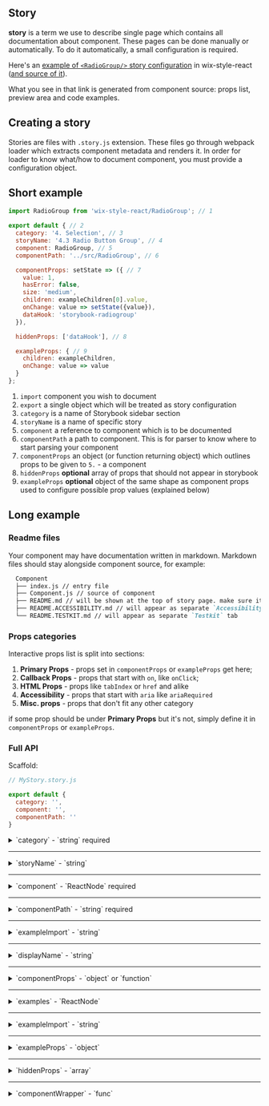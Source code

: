 ## Story

**story** is a term we use to describe single page which contains all documentation about component.
These pages can be done manually or automatically. To do it automatically, a small configuration is required.

Here's an [example of `<RadioGroup/>` story configuration](https://wix-wix-style-react.surge.sh/?selectedKind=4.%20Selection&selectedStory=4.3%20Radio%20Button%20Group&full=0&addons=0&stories=1&panelRight=0) in wix-style-react ([and source of it](https://github.com/wix/wix-style-react/blob/master/stories/RadioGroup.story.js)).

What you see in that link is generated from component source: props list, preview area and code examples.

## Creating a story

Stories are files with `.story.js` extension. These files go through webpack loader which extracts component metadata
and renders it. In order for loader to know what/how to document component, you must provide a configuration object.

## Short example

```js
import RadioGroup from 'wix-style-react/RadioGroup'; // 1

export default { // 2
  category: '4. Selection', // 3
  storyName: '4.3 Radio Button Group', // 4
  component: RadioGroup, // 5
  componentPath: '../src/RadioGroup', // 6

  componentProps: setState => ({ // 7
    value: 1,
    hasError: false,
    size: 'medium',
    children: exampleChildren[0].value,
    onChange: value => setState({value}),
    dataHook: 'storybook-radiogroup'
  }),

  hiddenProps: ['dataHook'], // 8

  exampleProps: { // 9
    children: exampleChildren,
    onChange: value => value
  }
};
```

1. `import` component you wish to document
1. `export` a single object which will be treated as story configuration
1. `category` is a name of Storybook sidebar section
1. `storyName` is a name of specific story
1. `component` a reference to component which is to be documented
1. `componentPath` a path to component. This is for parser to know where to start parsing your component
1. `componentProps` an object (or function returning object) which outlines props to be given to `5.` - a component
1. `hiddenProps` **optional** array of props that should not appear in storybook
1. `exampleProps` **optional** object of the same shape as component props used to configure possible prop values (explained below)

## Long example

### Readme files

Your component may have documentation written in markdown. Markdown
files should stay alongside component source, for example:

```md
  Component
  ├── index.js // entry file
  ├── Component.js // source of component
  ├── README.md // will be shown at the top of story page. make sure it includes a nice title
  ├── README.ACCESSIBILITY.md // will appear as separate `Accessibility` tab
  └── README.TESTKIT.md // will appear as separate `Testkit` tab
```

### Props categories

Interactive props list is split into sections:
1. **Primary Props** - props set in `componentProps` or `exampleProps` get here;
1. **Callback Props** - props that start with `on`, like `onClick`;
1. **HTML Props** - props like `tabIndex` or `href` and alike
1. **Accessibility** - props that start with `aria` like `ariaRequired`
1. **Misc. props** - props that don't fit any other category

if some prop should be under **Primary Props** but it's not, simply define it in
`componentProps` or `exampleProps`.

### Full API

Scaffold:

```js
// MyStory.story.js

export default {
  category: '',
  component: '',
  componentPath: ''
}
```

<details>
  <summary>`category` - `string` required</summary>

  Name of Storybook "section" under which this story will be placed (e.g. `Core`, `6. Navigation`, `3. Inputs`)
</details>

---

<details>
  <summary>`storyName` - `string`</summary>

  Name of the story in sidebar. If omitted, it will use `displayName` of
  the component.
</details>

---

<details>
  <summary>`component` - `ReactNode` required</summary>

  Reference to react component which will be used in interactive example.
  Most often it will be imported component:

  ```js
  import MyComponent from 'wix-style-react/Component';

  export default {
    // ... other config
    component: MyComponent
  }
  ```
</details>

---

<details>
  <summary>`componentPath` - `string` required</summary>

  A string of relative path to component source. This is required in order
  for automatic documentation to know where to start parsing.

  Even though just folder is enough, it is better to provide exact path to file.

  ```js
  import MyComponent from './src/components/MyComponent';

  export default {
    // ... other config
    component: MyComponent,
    componentPath: './src/components/MyComponent/index.js'
  }
  ```

  NOTE: when proxying component from another library (e.g. wix-ui-backoffice -> wix-style-react), give path using `node_modules` to original source file.
</details>

---

<details>
  <summary>`exampleImport` - `string`</summary>

  An example of an import statement to be used to import the component. (appears in a code block between the README and the Playground.)
  When supplied, then it overwrites the automatic import statement.
</details>

---

<details>
  <summary>`displayName` - `string`</summary>

  use this string as components displayName. There may be a case when
  parsed displayName is incorrect (for example some HOC changed it).
</details>

---

<details>
  <summary>`componentProps` - `object` or `function`</summary>

  Props that will be passed to `component`. Either given as-is with
  `object` or computed in `function`. Imagine it as `<Component
  {...componentProps}/>`. This is the place to set required props.

  * when `object`, it will be passed to `component` as props.
  * when `function`, its signature is `(setState, getState) => props` where:
    * `setState` - `function`: accepts one argument - object. When called this object will be set as `componentProps`
    * `getState` - `function`: does not accept anything. When called it will return an object containing currently used props
    * `props` - return value `object`: whatever is returned will be used as new `componentProps`

  For example:

  ```js
  // `componentProps` as object
  export default {
    component: ToggleSwitch,
    // ...other config
    componentProps: {
      onChange: () => console.log('wooo onChange called!')
    }
  }

  // This is equivalent to the following
  <ToggleSwitch onChange={() => console.log('wooo onChange called!')}/>
  ```

  Function is used to allow dynamic changes from within `component`.
  The return value of that function will be used as new `component` props.

  When component calls `onChange` it will
  first take `checked` (which initially is set to `false`) and invert it.

  This is how you can imitate surrounding state without managing it yourself:
  ```js
  // `componentProps` as function
  export default {
    component: ToggleSwitch,
    // ...other config
    componentProps: (setState, getState) => ({
      checked: false,
      onChange: () => setProps({checked: !getProps().checked})
    }),
  }
  ```
</details>

---

<details>
  <summary>`examples` - `ReactNode`</summary>

  Automatically generated story page might not include all possible
  examples. In that case use `examples` and pass a `ReactNode`. It will be
  rendered without modification at the bottom of story page.

  For example:

  ```js
  export default {
    // ... other config
    examples: (
      <div>
        Hello, I am custom example
      </div>
    )
  }
  ```
</details>

---

<details>
  <summary>`exampleImport` - `string`</summary>

  at the top of the page there is code showing how to import component,
  something like `import Component from 'module/Component';`

  However, due to various reasons story may not show correct import example. In that case use `exampleImport` and pass
  hardcoded string of import example
</details>

---

<details>
  <summary>`exampleProps` - `object`</summary>

  `exampleProps` is an optional object of same shape as `componentProps`.
  It's purpose is to configure how interactive props in storybook are displayed.

  automated process tries to derive how a prop is controlled from it's
  type (e.g. a boolean prop is controlled with `<ToggleSwitch/>`, a string with `<Input/>` etc.)

  however, it's not always possible to derive controller from prop type
  and in those cases you are able to configure it manually:

  ```js
  exampleProps: {
    children: ['a', 'list', 'of', 'possible', 'children']
  }
  ```

  the above would show `children` prop with a dropdown.

  Below are possible ways to set `exampleProps`

##### Using list

  this will create a dropdown for `placement` prop with `bottom`,`top`,`right` & `left` options

  ```js
  export default {
    // ... other config
    exampleProps: {
      placement: ['bottom','top','right','left']
    }
  }
  ```

##### Using list of objects

  objects are of `{label, value}` shape. They are useful when example
  value can't be represented as string (for example if value is a component or a function)

  ```js
  export default {
    // ... other config
    exampleProps: {
      children: [
        { label: 'just a string', value: 'hello' },
        { label: 'simple component', value: <div>hello</div> },
        { label: 'another component', value: <MaybeImportedComponent/> },
        {
          label: 'nested components',
          value: (
            <div>
              <SomeComponent/>
              <SomeOtherComponent/>
            </div>
          )
        },
      ]
    }
  }
  ```

  the above would show `children` prop with a dropdown having 4 options.

##### Using functions

  when exampleProp is a function, it's return value will be displayed in
  storybook when that function was called. It will also glow blue. Very
  useful to indicate when callbacks happen.

  ```js
  export default {
    // ... other config
    exampleProps: {
      onClick: () => 'i was called!'
    }
  }
  ```
</details>

---


<details>
  <summary>`hiddenProps` - `array`</summary>

  there can be many reasons why some props should not appear in
  documentation. In such cases, list those props in `hiddenProps` array:

  ```js
  export default {
    // ... other config
    hiddenProps: ['dataHook', 'className']
  }
  ```
</details>

---

<details>

  <summary>`componentWrapper` - `func`</summary>

  A render function for the component (in the Preview). Typicaly this function can wrap the component in something usefull like a theme className if needed.
  Signature: ({component}) => JSXElement

  ```js
  export default {
    componentWrapper: ({component})=> <div className="theme">{component}</div>
  }
  ```

</details>
